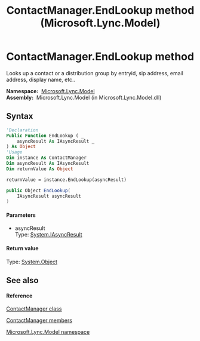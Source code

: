 ﻿---
title: ContactManager.EndLookup method  (Microsoft.Lync.Model)
TOCTitle: 'EndLookup method '
ms:assetid: M:Microsoft.Lync.Model.ContactManager.EndLookup(System.IAsyncResult)_DI_3_UC_OCS14MrefLyncWPF
ms:mtpsurl: https://msdn.microsoft.com/en-us/library/microsoft.lync.model.contactmanager.endlookup(v=office.15)
ms:contentKeyID: 48598182
ms.date: 07/28/2014
mtps_version: v=office.15
f1_keywords:
- Microsoft.Lync.Model.ContactManager.EndLookup
dev_langs:
- CSharp
- JScript
- VB
- other
---

# ContactManager.EndLookup method

Looks up a contact or a distribution group by entryid, sip address, email address, display name, etc..

**Namespace:**  [Microsoft.Lync.Model](microsoft-lync-model-namespace_2.md)  
**Assembly:**  Microsoft.Lync.Model (in Microsoft.Lync.Model.dll)

## Syntax

``` vb
'Declaration
Public Function EndLookup ( _
    asyncResult As IAsyncResult _
) As Object
'Usage
Dim instance As ContactManager
Dim asyncResult As IAsyncResult
Dim returnValue As Object

returnValue = instance.EndLookup(asyncResult)
```

``` csharp
public Object EndLookup(
    IAsyncResult asyncResult
)
```

#### Parameters

  - asyncResult  
    Type: [System.IAsyncResult](http://msdn2.microsoft.com/en-us/library/ft8a6455)  

#### Return value

Type: [System.Object](http://msdn2.microsoft.com/en-us/library/e5kfa45b)  

## See also

#### Reference

[ContactManager class](contactmanager-class-microsoft-lync-model_2.md)

[ContactManager members](contactmanager-members-microsoft-lync-model_2.md)

[Microsoft.Lync.Model namespace](microsoft-lync-model-namespace_2.md)


